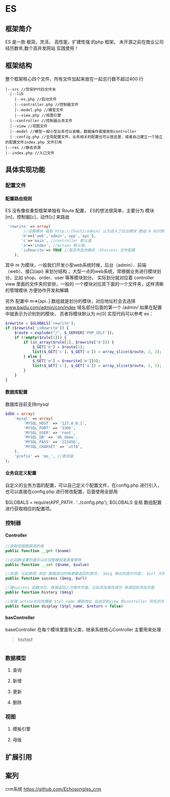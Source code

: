 # ES

## 框架简介
ES 是一款 极简，灵活， 高性能，扩建性强 的php 框架。 未开源之前在商业公司 经历数年,数个高并发网站 实践使用！


## 框架结构

整个框架核心四个文件，所有文件加起来放在一起总行数不超过400 行 

```
|--src //受保护代码文件夹
  |--lib
    |--es.php //启动文件
    |--controller.php //控制器文件
    |--model.php //模型文件
    |--view.php //视图引擎
  |--controller //控制器业务文件
  |--view //视图文件
  |--model //模型一般小型业务可以省略，数据操作直接放到controller 
  |--config.php //全局配置文件，业务相关的配置也可以放这里，或者自己建立一个独立的配置文件index.php 文件引用
|--res //静态资源
|--index.php //入口文件

```

## 具体实现功能

### 配置文件

#### 配置路由规则

ES 没有像些重型框架单独有 Route 配置， ES的想法很简单，主要分为 模块[m]，控制器[c]，动作[c] 来路由

```php
 'rewrite' => array(
        //设置模块 碰到 http://{host}/admin/ 认为进入了后台模块 数组 0 标识默认 m
       'm'=>['web','admin','app','api'], 
       'c'=>'main', //controller 默认值
       'a'=>'index', //action 默认值,
       'isRewrite'=> TRUE //是否开启伪静态 .htaccess 文件配置
    ),
```
其中 m 为模块，一般我们开发小型web系统时候，后台（admin）、前端（web）、接口(api) 来划分结构； 大型一点的web系统，常根据业务进行模块划分，比如
shop、order、user 等等模块划分。 实际划分就对应着 controller view 里面的文件夹的安排，一般的 一个模块对应其下面的一个文件夹，这样清晰的管理模块
方便协作开发和解耦

另外 配置中 m=>[api..] 数组就是划分的模块，对应地址栏会去选择 www.baidu.com/admin/con/index  域名部分后面的第一个 /admin/ 如果在配置中就表示为识别到的模块， 否者将模块默认为 m[0]
实现代码可以参考 es：

```php
$rewrite = $GLOBALS['rewrite'];
if ($rewrite['isRewrite']) {
    $route = explode("/", $_SERVER['PHP_SELF']);
    if (!empty($rule[1])) {
        if (in_array($rule[1], $rewrite['m'])) {
            $_GET['m'] = $route[1];
            list($_GET['c'], $_GET['a']) = array_slice($route, 2, 3);
        } else {
            $_GET['m'] = $rewrite['m'][0];
            list($_GET['c'], $_GET['a']) = array_slice($route, 1, 2);
        }
    }
}
```

#### 数据库配置

数据库目前支持mysql

```php
$dbb = array(
    'mysql' => array(
        'MYSQL_HOST' => '127.0.0.1', 
        'MYSQL_PORT' => '3306',
        'MYSQL_USER' => 'root',
        'MYSQL_DB' => 'db_demo',
        'MYSQL_PASS' => '123456',
        'MYSQL_CHARSET' => 'utf8',
    ),
    'prefix' => 'mo_', //表前缀
);
```

#### 业务自定义配置
 
 自定义的业务方面的配置，可以自己定义个配置文件，在config.php 进行引入，也可以直接在config.php 进行修改配置，后面使用全部用
 
 $GLOBALS = require(APP_PATH . '../config.php');
$GLOBALS 全局 数组配置进行获取相应的配置项。

### 控制器

#### Controller

```php
//获取视图数据源的值
public function __get ($name)

//此函数设置的值可以在视图模板里直接使用
public function __set ($name, $value)

//处理，比如修改 添加 数据成功时候需要返回列表页， $msg 弹出的提示内容， $url 为列表页面的地址
public function success ($msg, $url)

//跟success 函数对应，直接返回上次操作页面，比如添加保存成功 再调回到添加页面
public function history ($msg)

//处理 action对应的模板 $tpl_name 模板地址 会自定到view 和controller 同名的文件夹
public function display ($tpl_name, $return = false)

```

#### basController

baseController 在每个模块里面有父类，继承系统核心Controller 主要用来处理

> fdsfdsf

```php


```

### 数据模型

1. 查询

2. 新增

3. 更新

4. 删除

### 视图

1. 模板引擎

2. 母版

## 扩展引用

## 案列

crm系统 https://github.com/Echosong/es_crm
